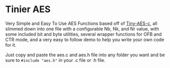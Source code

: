# Tinier AES

Very Simple and Easy To Use AES Functions based off of [Tiny-AES-c](https://github.com/kokke/tiny-AES-c "Tiny-AES-c"), all slimmed down into one file with a configurable Nb, Nk, and Nr value, with some included bit and byte utilities, several wrapper functions for OFB and CTR mode, and a very easy to follow demo to help you write your own code for it.

Just copy and paste the aes.c and aes.h file into any folder you want and be sure to `#include "aes.h"` in your .c file or .h file.